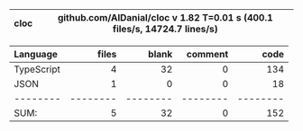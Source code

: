 
cloc|github.com/AlDanial/cloc v 1.82  T=0.01 s (400.1 files/s, 14724.7 lines/s)
--- | ---

Language|files|blank|comment|code
:-------|-------:|-------:|-------:|-------:
TypeScript|4|32|0|134
JSON|1|0|0|18
--------|--------|--------|--------|--------
SUM:|5|32|0|152
